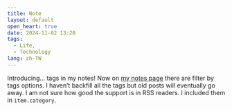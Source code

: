 ```yaml
---
title: Note
layout: default
open_heart: true
date: 2024-11-02 13:20
tags: 
  - Life,
  - Technology
lang: zh-TW
---
```


Introducing… tags in my notes! Now on [my notes page](https://muan.co) there are filter by tags options. I haven’t backfill all the tags but old posts will eventually go away. I am not sure how good the support is in RSS readers. I included them in `item.category`.
